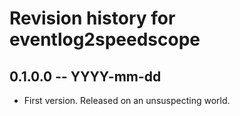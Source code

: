 # Revision history for eventlog2speedscope

## 0.1.0.0 -- YYYY-mm-dd

* First version. Released on an unsuspecting world.
